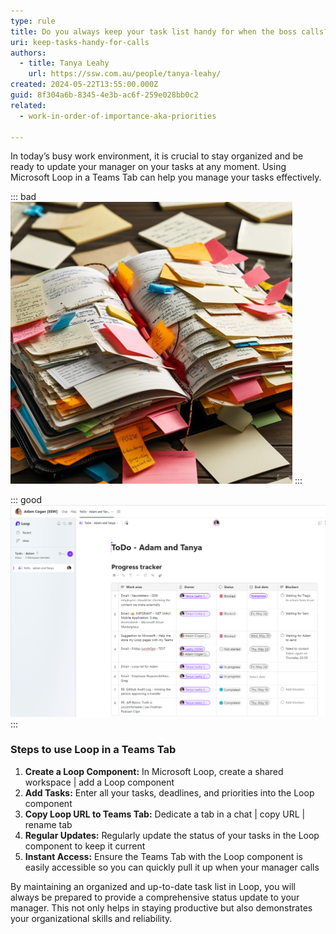 ```yaml
---
type: rule
title: Do you always keep your task list handy for when the boss calls?
uri: keep-tasks-handy-for-calls
authors:
  - title: Tanya Leahy
    url: https://ssw.com.au/people/tanya-leahy/
created: 2024-05-22T13:55:00.000Z
guid: 8f304a6b-8345-4e3b-ac6f-259e028bb0c2
related:
  - work-in-order-of-importance-aka-priorities

---
```


In today’s busy work environment, it is crucial to stay organized and be ready to update your manager on your tasks at any moment. Using Microsoft Loop in a Teams Tab can help you manage your tasks effectively.

<!--endintro-->
::: bad  
![Figure: Bad example - Unorganized tasks written in a notebook](rules/keep-tasks-handy-for-calls/notebook-task-list.png)
:::

::: good  
![Figure: Good example - Organized task list using Loop in a Teams tab](rules/keep-tasks-handy-for-calls/loop-tasks-in-teams.png)
:::

### Steps to use Loop in a Teams Tab

1. **Create a Loop Component:** In Microsoft Loop, create a shared workspace | add a Loop component
2. **Add Tasks:** Enter all your tasks, deadlines, and priorities into the Loop component
3. **Copy Loop URL to Teams Tab:** Dedicate a tab in a chat | copy URL | rename tab
4. **Regular Updates:** Regularly update the status of your tasks in the Loop component to keep it current
5. **Instant Access:** Ensure the Teams Tab with the Loop component is easily accessible so you can quickly pull it up when your manager calls

By maintaining an organized and up-to-date task list in Loop, you will always be prepared to provide a comprehensive status update to your manager. This not only helps in staying productive but also demonstrates your organizational skills and reliability.
